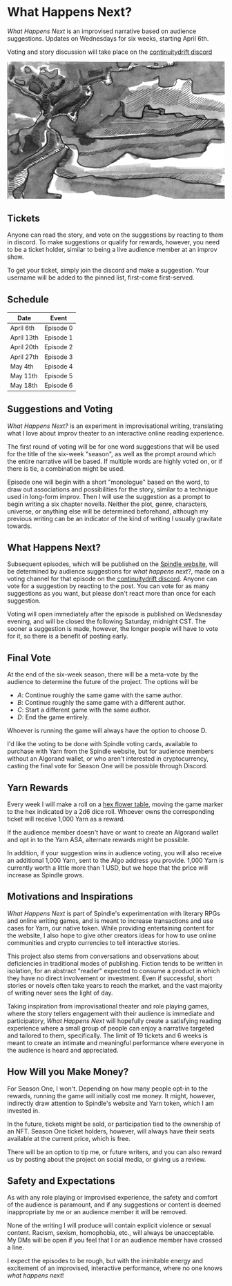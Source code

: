 # What Happens Next?

*What Happens Next* is an improvised narrative based on audience suggestions. Updates on Wednesdays for six weeks, starting April 6th.

Voting and story discussion will take place on the [continuitydrift discord](https://discord.gg/u4HMFmr4)

![main_image](/images/dreamscape.jpg)

## Tickets

Anyone can read the story, and vote on the suggestions by reacting to them in discord. To make suggestions or qualify for rewards, however, you need to be a ticket holder, similar to being a live audience member at an improv show.

To get your ticket, simply join the discord and make a suggestion. Your username will be added to the pinned list, first-come first-served.

## Schedule

| Date    | Event |
| ----------- | ----------- |
| April 6th      | Episode 0       |
| April 13th   | Episode 1        |
| April 20th | Episode 2 |
| April 27th | Episode 3 |
| May 4th | Episode 4 |
| May 11th | Episode 5 |
| May 18th | Episode 6 |

## Suggestions and Voting

*What Happens Next?* is an experiment in improvisational writing, translating what I love about improv theater to an interactive online reading experience.

The first round of voting will be for one word suggestions that will be used for the title of the six-week "season", as well as the prompt around which the entire narrative will be based. If multiple words are highly voted on, or if there is tie, a combination might be used.

Episode one will begin with a short "monologue" based on the word, to draw out associations and possibilities for the story, similar to a technique used in long-form improv. Then I will use the suggestion as a prompt to begin writing a six chapter novella. Neither the plot, genre, characters, universe, or anything else will be determined beforehand, although my previous writing can be an indicator of the kind of writing I usually gravitate towards.

## What Happens Next?

Subsequent episodes, which will be published on the [Spindle website](https://www.spindle-asa.com/), will be determined by audience suggestions for *what happens next*?, made on a voting channel for that episode on the [continuitydrift discord](https://discord.gg/u4HMFmr4). Anyone can vote for a suggestion by reacting to the post. You can vote for as many suggestions as you want, but please don't react more than once for each suggestion.

Voting will open immediately after the episode is published on Wedsnesday evening, and will be closed the following Saturday, midnight CST. The sooner a suggestion is made, however, the longer people will have to vote for it, so there is a benefit of posting early.

## Final Vote

At the end of the six-week season, there will be a meta-vote by the audience to determine the future of the project. The options will be

- *A*: Continue roughly the same game with the same author.
- *B*: Continue roughly the same game with a different author.
- *C*: Start a different game with the same author.
- *D*: End the game entirely.

Whoever is running the game will always have the option to choose D.

I'd like the voting to be done with Spindle voting cards, available to purchase with Yarn from the Spindle website, but for audience members without an Algorand wallet, or who aren't interested in cryptocurrency, casting the final vote for Season One will be possible through Discord.

## Yarn Rewards

Every week I will make a roll on a [hex flower table](https://www.drivethrurpg.com/product/282472/Hex-Flower-Templateaffiliate_id=774882), moving the game marker to the hex indicated by a 2d6 dice roll. Whoever owns the corresponding ticket will receive 1,000 Yarn as a reward.

If the audience member doesn't have or want to create an Algorand wallet and opt in to the Yarn ASA, alternate rewards might be possible.

In addition, if your suggestion wins in audience voting, you will also receive an additional 1,000 Yarn, sent to the Algo address you provide. 1,000 Yarn is currently worth a little more than 1 USD, but we hope that the price will increase as Spindle grows.

## Motivations and Inspirations

*What Happens Next* is part of Spindle's experimentation with literary RPGs and online writing games, and is meant to increase transactions and use cases for Yarn, our native token. While providing entertaining content for the website, I also hope to give other creators ideas for how to use online communities and crypto currencies to tell interactive stories.

This project also stems from conversations and observations about deficiencies in traditional modes of publishing. Fiction tends to be written in isolation, for an abstract "reader" expected to consume a product in which they have no direct involvement or investment. Even if successful, short stories or novels often take years to reach the market, and the vast majority of writing never sees the light of day.

Taking inspiration from improvisational theater and role playing games, where the story tellers engagement with their audience is immediate and participatory, *What Happens Next* will hopefully create a satisfying reading experience where a small group of people can enjoy a narrative targeted and tailored to them, specifically. The limit of 19 tickets and 6 weeks is meant to create an intimate and meaningful performance where everyone in the audience is heard and appreciated.

## How Will you Make Money?

For Season One, I won't. Depending on how many people opt-in to the rewards, running the game will initially cost me money. It might, however, indirectly draw attention to Spindle's website and Yarn token, which I am invested in.

In the future, tickets might be sold, or participation tied to the ownership of an NFT. Season One ticket holders, however, will always have their seats available at the current price, which is free.

There will be an option to tip me, or future writers, and you can also reward us by posting about the project on social media, or giving us a review.

## Safety and Expectations

As with any role playing or improvised experience, the safety and comfort of the audience is paramount, and if any suggestions or content is deemed inappropriate by me or an audience member it will be removed.

None of the writing I will produce will contain explicit violence or sexual content. Racism, sexism, homophobia, etc., will always be unacceptable. My DMs will be open if you feel that I or an audience member have crossed a line.

I expect the episodes to be rough, but with the inimitable energy and excitement of an improvised, interactive performance, where no one knows *what happens next*!
